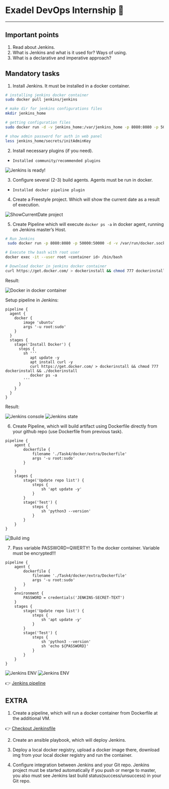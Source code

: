 # Exadel DevOps Internship 🤘

---

## Important points

1. Read about Jenkins. 
2. What is Jenkins and what is it used for? Ways of using. 
3. What is a declarative and imperative approach? 
 
## Mandatory tasks

1. Install Jenkins. It must be installed in a docker container.

```sh
# installing jenkins docker container
sudo docker pull jenkins/jenkins

# make dir for jenkins configurations files
mkdir jenkins_home

# getting configuration files
sudo docker run -d -v jenkins_home:/var/jenkins_home -p 8080:8080 -p 50000:50000 jenkins/jenkins

# show admin password for auth in web panel
less jenkins_home/secrets/initAdminKey
```
2. Install necessary plugins (if you need).

- `Installed community/recommended plugins` 

![Jenkins is ready!](./src/img1.png)

3. Configure several (2-3) build agents. Agents must be run in docker.

- `Installed docker pipeline plugin`

4. Create a Freestyle project. Which will show the current date as a result of execution.

![ShowCurrentDate project](./src/img2.png)

5. Create Pipeline which will execute `docker ps -a` in docker agent, running on Jenkins master’s Host.

```sh
# Run Jenkins 
 sudo docker run -p 8080:8080 -p 50000:50000 -d -v /var/run/docker.sock:/var/run/docker.sock -v jenkins_home:/var/jenkins_home jenkins/jenkins

# Execute thw bash with root user
docker exec -it --user root <container id> /bin/bash

# Download docker in jenkins docker container
curl https://get.docker.com/ > dockerinstall && chmod 777 dockerinstall && ./dockerinstall
```

Result:

![Docker in docker container](./src/img3.png)

Setup pipeline in Jenkins:

```
pipeline {
  agent {
    docker { 
        image 'ubuntu' 
        args '-u root:sudo'
    }
  }
  stages {
    stage('Install Docker') {
      steps {
        sh '''
           apt update -y
           apt install curl -y
           curl https://get.docker.com/ > dockerinstall && chmod 777 dockerinstall && ./dockerinstall
           docker ps -a
        '''
      }
    }
  }
}
```

Result:

![Jenkins console](./src/img4.png)
![Jenkins state](./src/img5.png)

6. Create Pipeline, which will build artifact using Dockerfile directly from your github repo (use Dockerfile from previous task).

```
pipeline {
    agent { 
        dockerfile {
            filename './Task4/docker/extra/Dockerfile'
            args '-u root:sudo'
        } 
        
    }
    stages {
        stage('Update repo list') {
            steps {
                sh 'apt update -y'
            }
        }
        stage('Test') {
            steps {
                sh 'python3 --version'
            }
        }
    }
}
```

![Build img](./src/img6.png)


7. Pass  variable PASSWORD=QWERTY! To the docker container. Variable must be encrypted!!!

```
pipeline {
    agent { 
        dockerfile {
            filename './Task4/docker/extra/Dockerfile'
            args '-u root:sudo'
        } 
    }
    environment {
        PASSWORD = credentials('JENKINS-SECRET-TEXT')
    }
    stages {
        stage('Update repo list') {
            steps {
                sh 'apt update -y'
            }
        }
        stage('Test') {
            steps {
                sh 'python3 --version'
                sh 'echo ${PASSWORD}'
            }
        }
    }
}
```

![Jenkins ENV](./src/img7.png)
![Jenkins ENV](./src/img8.png)

👉 [Jenkins pipeline](./Jenkinsfile)

## EXTRA

1. Create a pipeline, which will run a docker container from Dockerfile at the additional VM.

👉 [Checkout Jenkinsfile](../Task4/docker/extra/Jenkinsfile)

2. Create an ansible playbook, which will deploy Jenkins.



3. Deploy a local docker registry, upload a docker image there, download img from your local docker registry and run the container.



4. Configure integration between Jenkins and your Git repo. Jenkins project must be started automatically if you push or merge to master, you also must see Jenkins last build status(success/unsuccess) in your Git repo.

